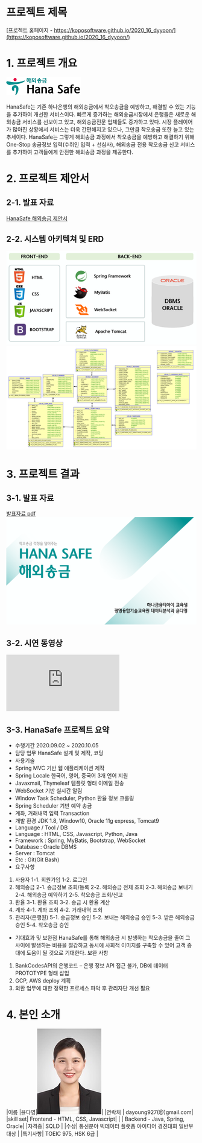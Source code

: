 # 프로젝트 제목

[프로젝트 홈페이지 - https://koposoftware.github.io/2020_16_dyyoon/](https://koposoftware.github.io/2020_16_dyyoon/)

# 1. 프로젝트 개요

<img src="hanasafe.png"/><br><br>
HanaSafe는 기존 하나은행의 해외송금에서 착오송금을 예방하고, 해결할 수 있는 기능을 추가하여 개선한 서비스이다. 빠르게 증가하는 해외송금시장에서 은행들은 새로운 해외송금 서비스를 선보이고 있고, 해외송금전문 업체들도 증가하고 있다. 시장 플레이어가 많아진 상황에서 서비스는 더욱 간편해지고 있으나, 그만큼 착오송금 또한 늘고 있는 추세이다. HanaSafe는 그렇게 해외송금 과정에서 착오송금을 예방하고 해결하기 위해 One-Stop 송금정보 입력(수취인 입력 + 선심사), 해외송금 전용 착오송금 신고 서비스를 추가하여 고객들에게 안전한 해외송금 과정을 제공한다. 

# 2. 프로젝트 제안서

## 2-1. 발표 자료	
[HanaSafe 해외송금 제안서](/윤다영_HANASAFE해외송금_제안서.pdf)<br>
## 2-2. 시스템 아키텍쳐 및 ERD
<img src="architecture.png" /><br>
<img src="ERD.png"/><br>

 

# 3. 프로젝트 결과


## 3-1. 발표 자료 
   [발표자료 pdf](/윤다영_HANASAFE해외송금_발표.pdf)<br>
   <img src="ppt.png"/><br>

## 3-2. 시연 동영상 

   
  <iframe src="https://www.youtube.com/embed/POMcV9qG9ak" frameborder="0" allow="accelerometer; autoplay; clipboard-write; encrypted-media; gyroscope; picture-in-picture" allowfullscreen></iframe>
   
## 3-3. HanaSafe 프로젝트 요약
- 수행기간
2020.09.02 ~ 2020.10.05
- 담당 업무
HanaSafe 설계 및 제작, 코딩
- 사용기술
 - Spring MVC 기반 웹 애플리케이션 제작
 - Spring Locale 한국어, 영어, 중국어 3개 언어 지원
 - Javaxmail, Thymeleaf 템플릿 형태 이메일 전송
 - WebSocket 기반 실시간 알림
 - Window Task Scheduler, Python 환율 정보 크롤링
 - Spring Scheduler 기반 예약 송금
 - 계좌, 거래내역 입력 Transaction
- 개발 환경
JDK 1.8, Window10, Oracle 11g express, Tomcat9
- Language / Tool / DB
 - Language : HTML, CSS, Javascript, Python, Java
 - Framework : Spring, MyBatis, Bootstrap, WebSocket
 - Database : Oracle DBMS
 - Server : Tomcat
 - Etc : Git(Git Bash)
- 요구사항
1.	사용자
 1-1. 회원가입
 1-2. 로그인
2.	해외송금
 2-1. 송금정보 조회/등록
 2-2. 해외송금 전체 조회
 2-3. 해외송금 보내기
 2-4. 해외송금 예약하기
 2-5. 착오송금 조회/신고
3.	환율
 3-1. 환율 조회
 3-2. 송금 시 환율 계산
4.	계좌
 4-1. 계좌 조회
 4-2. 거래내역 조회
5.	관리자(은행원)
 5-1. 송금정보 승인
 5-2. 보내는 해외송금 승인
 5-3. 받은 해외송금 승인
 5-4. 착오송금 승인
 
 
- 기대효과 및 보완점
HanaSafe를 통해 해외송금 시 발생하는 착오송금을 줄여 그 사이에 발생하는 비용을 절감하고 동시에 사회적 이미지를 구축할 수 있어 고객 증대에 도움이 될 것으로 기대한다. 
보완 사항
1.	BankCodesAPI의 은행코드 – 은행 정보 API 접근 불가, DB에 데이터 PROTOTYPE 형태 삽입
2.	GCP, AWS deploy 계획
3.	외환 업무에 대한 정확한 프로세스 파악 후 관리자단 개선 필요



# 4. 본인 소개

|이름 |윤다영|![gdKO](/윤다영.jpg)|
|연락처 | dayoung927(@)gmail.com|
|skill set| Frontend - HTML, CSS, Javascript|
| | Backend - Java, Spring, Oracle|
|자격증| SQLD  |
|수상| 통신분야 빅데이터 플랫폼 아이디어 경진대회 일반부 대상 |
|특기사항|  TOEIC 975, HSK 6급 |



 
